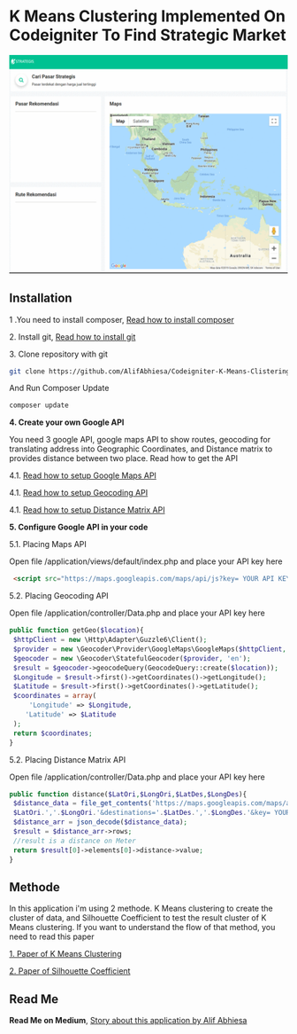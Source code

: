 # K Means Clustering Implemented On Codeigniter To Find Strategic Market
![](demo.gif)

<b><h2>Installation</h2></b>
<p>1 .You need to install composer, <a href="https://getcomposer.org/download/"> Read how to install composer</a></p>
<p>2. Install git, <a href="https://gist.github.com/derhuerst/1b15ff4652a867391f03"> Read how to install git</a></p>
<p>3. Clone repository with git</p>

```bash
git clone https://github.com/AlifAbhiesa/Codeigniter-K-Means-Clistering.git
```

<p> And Run Composer Update</p>

```bash
composer update
```

<p><b>4. Create your own Google API</b></p>
You need 3 google API, google maps API to show routes, geocoding for translating address into Geographic Coordinates, and Distance matrix to provides distance between two place. Read how to get the API <p>
<p>4.1. <a href="https://developers.google.com/maps/documentation/javascript/tutorial"> Read how to setup Google Maps API </a><p>
<p>4.1. <a href="https://developers.google.com/maps/documentation/geocoding/start"> Read how to setup Geocoding API </a><p>
<p>4.1. <a href="https://developers.google.com/maps/documentation/distance-matrix/start"> Read how to setup Distance Matrix API </a><p>
<p> <b>5. Configure Google API in your code </b><p>
<p> 5.1. Placing Maps API<p>
<p> Open file /application/views/default/index.php and place your API key here</p>

```html
 <script src="https://maps.googleapis.com/maps/api/js?key= YOUR API KEY" type="text/javascript"></script>
 ```
 
<p> 5.2. Placing Geocoding API<p>
<p> Open file /application/controller/Data.php and place your API key here</p>

```php
public function getGeo($location){
 $httpClient = new \Http\Adapter\Guzzle6\Client();
 $provider = new \Geocoder\Provider\GoogleMaps\GoogleMaps($httpClient, null, ' YOUR API KEY ');
 $geocoder = new \Geocoder\StatefulGeocoder($provider, 'en');
 $result = $geocoder->geocodeQuery(GeocodeQuery::create($location));
 $Longitude = $result->first()->getCoordinates()->getLongitude();
 $Latitude = $result->first()->getCoordinates()->getLatitude();
 $coordinates = array(
	 'Longitude' => $Longitude,
 	'Latitude' => $Latitude
 );
 return $coordinates;
}
 ```
 
<p> 5.2. Placing Distance Matrix API<p>
<p> Open file /application/controller/Data.php and place your API key here</p>

```php
public function distance($LatOri,$LongOri,$LatDes,$LongDes){
 $distance_data = file_get_contents('https://maps.googleapis.com/maps/api/distancematrix/json?&origins='.
 $LatOri.','.$LongOri.'&destinations='.$LatDes.','.$LongDes.'&key= YOUR API KEY');
 $distance_arr = json_decode($distance_data);
 $result = $distance_arr->rows;
 //result is a distance on Meter
 return $result[0]->elements[0]->distance->value;
}
 ```

<b><h2>Methode</h2></b>
<p> In this application i'm using 2 methode. K Means clustering to create the cluster of data, and Silhouette Coefficient to test the result cluster of K Means clustering. If you want to understand the flow of that method, you need to read this paper
<p> <a href="https://www.sciencedirect.com/science/article/pii/S1875389212006220"> 1. Paper of K Means Clustering </a>
<p> <a href="https://www.sciencedirect.com/science/article/pii/0377042787901257" > 2. Paper of Silhouette Coefficient </a>

<p><b><h2> Read Me </h2></b>
<b>Read Me on Medium</b>, <a href="https://medium.com/@abhiesa24/penentuan-pasar-strategis-menggunakan-metode-k-means-clustering-part-1-24f3ecad976f"> Story about this application by Alif Abhiesa </a>
